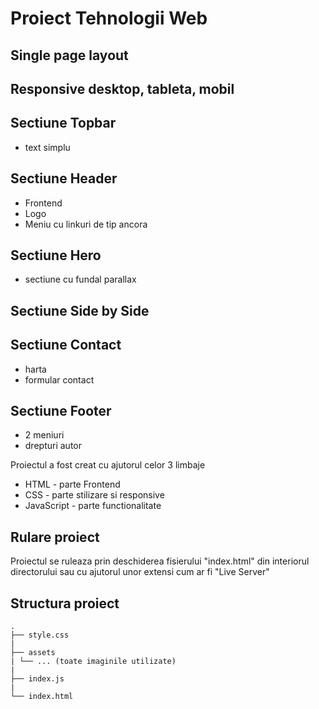 # Proiect Tehnologii Web

## Single page layout

## Responsive desktop, tableta, mobil

## Sectiune Topbar

- text simplu

## Sectiune Header

- Frontend
- Logo
- Meniu cu linkuri de tip ancora

## Sectiune Hero

- sectiune cu fundal parallax

## Sectiune Side by Side

## Sectiune Contact

- harta
- formular contact

## Sectiune Footer

- 2 meniuri
- drepturi autor

Proiectul a fost creat cu ajutorul celor 3 limbaje

- HTML - parte Frontend
- CSS - parte stilizare si responsive
- JavaScript - parte functionalitate

## Rulare proiect

Proiectul se ruleaza prin deschiderea fisierului "index.html" din interiorul directorului sau cu ajutorul unor extensi cum ar fi "Live Server"

## Structura proiect

```text
.
├── style.css
|
├── assets
| └── ... (toate imaginile utilizate)
|
├── index.js
|
└── index.html
```
